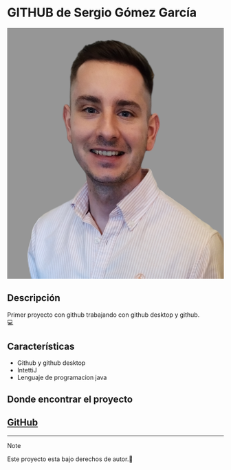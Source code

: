 # GITHUB de Sergio Gómez García
![Imagen de Portada](recursos/IMG_20240415_170536.png)
## Descripción
Primer proyecto con github trabajando con github desktop y github.	
💻
## Características
- Github y github desktop 
- IntettiJ 
- Lenguaje de programacion java
## Donde encontrar el proyecto
[GitHub](https://github.com/sergiogmezg96/retogit.git)
------
------

>[!NOTE]
Este proyecto esta bajo derechos de autor.🛑
